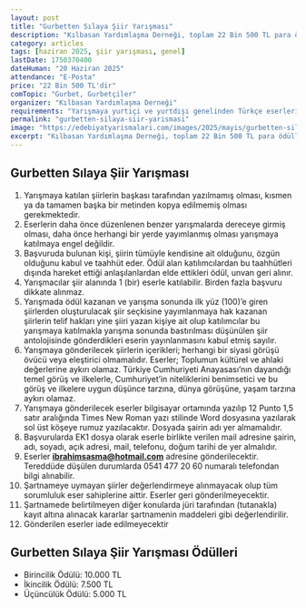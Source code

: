 ```yaml
---
layout: post
title: "Gurbetten Sılaya Şiir Yarışması"
description: "Kılbasan Yardımlaşma Derneği, toplam 22 Bin 500 TL para ödüllü Karaman 1. Gurbetten Sılaya Şiir Yarışması'nı duyurdu."
category: articles
tags: [haziran 2025, şiir yarışması, genel]
lastDate: 1750370400
dateHuman: "20 Haziran 2025"
attendance: "E-Posta"
price: "22 Bin 500 TL'dir"
comTopic: "Gurbet, Gurbetçiler"
organizer: "Kılbasan Yardımlaşma Derneği"
requirements: "Yarışmaya yurtiçi ve yurtdışı genelinden Türkçe eserleri ile 18 yaşını doldurmuş herkes katılabilir."
permalink: "gurbetten-silaya-siir-yarismasi"
image: "https://edebiyatyarismalari.com/images/2025/mayis/gurbetten-silaya-siir-yarismasi.jpg"
excerpt: "Kılbasan Yardımlaşma Derneği, toplam 22 Bin 500 TL para ödüllü Karaman 1. Gurbetten Sılaya Şiir Yarışması'nı duyurdu."
---
```


## Gurbetten Sılaya Şiir Yarışması

1. Yarışmaya katılan şiirlerin başkası tarafından yazılmamış olması, kısmen ya da tamamen başka bir metinden kopya edilmemiş olması gerekmektedir.
2. Eserlerin daha önce düzenlenen benzer yarışmalarda dereceye girmiş olması, daha önce herhangi bir yerde yayımlanmış olması yarışmaya katılmaya engel değildir.
3. Başvuruda bulunan kişi, şiirin tümüyle kendisine ait olduğunu, özgün olduğunu kabul ve taahhüt eder. Ödül alan katılımcılardan bu taahhütleri dışında hareket ettiği anlaşılanlardan elde ettikleri ödül, unvan geri alınır.
4. Yarışmacılar şiir alanında 1 (bir) eserle katılabilir. Birden fazla başvuru dikkate alınmaz.
5. Yarışmada ödül kazanan ve yarışma sonunda ilk yüz (100)’e giren şiirlerden oluşturulacak şiir seçkisine yayımlanmaya hak kazanan şiirlerin telif hakları yine şiiri yazan kişiye ait olup katılımcılar bu yarışmaya katılmakla yarışma sonunda bastırılması düşünülen şiir antolojisinde gönderdikleri eserin yayınlanmasını kabul etmiş sayılır.
6. Yarışmaya gönderilecek şiirlerin içerikleri; herhangi bir siyasi görüşü övücü veya eleştirici olmamalıdır. Eserler; Toplumun kültürel ve ahlaki değerlerine aykırı olamaz. Türkiye Cumhuriyeti Anayasası’nın dayandığı temel görüş ve ilkelerle, Cumhuriyet’in niteliklerini benimsetici ve bu görüş ve ilkelere uygun düşünce tarzına, dünya görüşüne, yaşam tarzına aykırı olamaz.
7. Yarışmaya gönderilecek eserler bilgisayar ortamında yazılıp 12 Punto 1,5 satır aralığında Times New Roman yazı stilinde Word dosyasına yazılarak sol üst köşeye rumuz yazılacaktır. Dosyada şairin adı yer almamalıdır.
8. Başvurularda EK1 dosya olarak eserle birlikte verilen mail adresine şairin, adı, soyadı, açık adresi, mail, telefonu, doğum tarihi de yer almalıdır.
9. Eserler **ibrahimsasma@hotmail.com** adresine gönderilecektir. Tereddüde düşülen durumlarda 0541 477 20 60 numaralı telefondan bilgi alınabilir.
10. Şartnameye uymayan şiirler değerlendirmeye alınmayacak olup tüm sorumluluk eser sahiplerine aittir. Eserler geri gönderilmeyecektir.
11. Şartnamede belirtilmeyen diğer konularda jüri tarafından (tutanakla) kayıt altına alınacak kararlar şartnamenin maddeleri gibi değerlendirilir.
12. Gönderilen eserler iade edilmeyecektir

## Gurbetten Sılaya Şiir Yarışması Ödülleri

- Birincilik Ödülü: 10.000 TL
- İkincilik Ödülü: 7.500 TL
- Üçüncülük Ödülü: 5.000 TL
